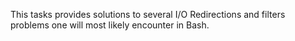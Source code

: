 This tasks provides solutions to several I/O Redirections and filters problems one will most likely encounter in Bash.
